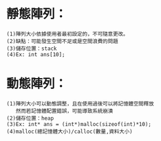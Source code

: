 # 靜態陣列：
	(1)陣列大小依據使用者最初設定的，不可隨意更改。
	(2)缺點：可能發生空間不足或是空間浪費的問題
	(3)儲存位置：stack
	(4)Ex: int ans[10];
# 動態陣列：
	(1)陣列大小可以動態調整，且在使用過後可以將記憶體空間釋放
	   然而若記憶體配置錯誤，可能導致系統崩潰
	(2)儲存位置：heap
	(3)Ex: int* ans = (int*)malloc(sizeof(int)*10);
	(4)malloc(總記憶體大小)/calloc(數量,資料大小)